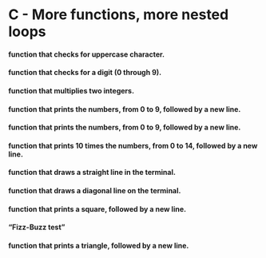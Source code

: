 # C - More functions, more nested loops
#### function that checks for uppercase character.
####  function that checks for a digit (0 through 9).
#### function that multiplies two integers.
#### function that prints the numbers, from 0 to 9, followed by a new line.
####  function that prints the numbers, from 0 to 9, followed by a new line.
#### function that prints 10 times the numbers, from 0 to 14, followed by a new line.
#### function that draws a straight line in the terminal.
####  function that draws a diagonal line on the terminal.
#### function that prints a square, followed by a new line.
#### “Fizz-Buzz test”
#### function that prints a triangle, followed by a new line.
